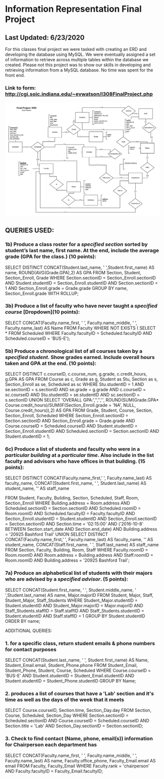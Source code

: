 # Information Representation Final Project
## Last Updated: 6/23/2020
For this classes final project we were tasked with creating an ERD and developing the database using MySQL. We were eventually assigned a set of information to retrieve across multiple tables within the database we created. Please not this project was to show our skills in developing and retrieving information from a MySQL database. No time was spent for the front end.
### Link to form:  http://cgi.soic.indiana.edu/~evwatson/I308FinalProject.php 
![](IS_Final_Project_ERD.jpeg) 
## QUERIES USED:

### 1b) Produce a class roster for a *specified section* sorted by student’s last name, first name. At the end, include the average grade (GPA for the class.) (10 points): 

SELECT DISTINCT CONCAT(Student.last_name, '  ',Student.first_name) AS name, ROUND(AVG(Grade.GPA),2) AS GPA
FROM Section, Student, Section_Enroll, Grade
WHERE Section.sectionID = Section_Enroll.sectionID AND Student.studentID = Section_Enroll.studentID AND Section.sectionID = 1 AND Section_Enroll.grade = Grade.grade
GROUP BY name, Section_Enroll.grade WITH ROLLUP; 


### 3b) Produce a list of faculty who have never taught a *specified course* [Dropdown](10 points):

SELECT CONCAT(Faculty.name_first, ' ', Faculty.name_middle, ' ', Faculty.name_last) AS Name
FROM Faculty
WHERE NOT EXISTS (
SELECT *
FROM Scheduled
WHERE Faculty.facultyID = Scheduled.facultyID AND
	Scheduled.courseID = 'BUS-E');

### 5b) Produce a chronological list of all courses taken by a *specified student*. Show grades earned. Include overall hours taken and GPA at the end. (10 points): 


SELECT DISTINCT c.courseID, c.course_num, g.grade, c.credit_hours, g.GPA AS GPA
FROM Course as c, Grade as g, Student as Stu, Section as s, Section_Enroll as se, Scheduled as sc
WHERE Stu.studentID = 1 AND se.sectionID = s.sectionID AND se.grade = g.grade AND c.courseID = sc.courseID AND Stu.studentID = se.studentID AND sc.sectionID = s.sectionID
UNION
SELECT 'OVERALL GPA:','','','', ROUND(SUM(Grade.GPA* Course.credit_hours)/SUM(IF(Section_Enroll.grade = 'NA', NULL, Course.credit_hours)),2) AS GPA
FROM Grade, Student, Course, Section, Section_Enroll, Scheduled
WHERE Section_Enroll.sectionID = Section.sectionID AND Section_Enroll.grade = Grade.grade AND Course.courseID = Scheduled.courseID AND Student.studentID = Section_Enroll.studentID AND Scheduled.sectionID = Section.sectionID AND Student.studentID = 1;



### 6c) Produce a list of students and faculty who were in a *particular building* at a *particular time*. Also include in the list faculty and advisors who have offices in that building. (15 points):

SELECT DISTINCT CONCAT(Faculty.name_first,' ', Faculty.name_last) AS faculty_name, 
	CONCAT(Student.first_name, ' ', Student.last_name) AS student_name, 
	'' AS staff_name

FROM Student, Faculty, Building, Section, Scheduled, Staff, Room, Section_Enroll
WHERE Building.address = Room.address AND Scheduled.sectionID = Section.sectionID 
	AND Scheduled.roomID = Room.roomID AND Scheduled.facultyID = Faculty.facultyID AND
	Section_Enroll.studentID = Student.studentID AND Section_Enroll.sectionID = Section.sectionID AND
Section.time = '02:15:00' AND 
	('2016-10-8' BETWEEN Section.start_date AND Section.end_date) AND Building.address = '20925 Bashford Trail'
UNION
SELECT  DISTINCT CONCAT(Faculty.name_first,' ', Faculty.name_last) AS faculty_name, 
'' AS student_name,
CONCAT(Staff.first_name, ' ', Staff.last_name) AS staff_name
FROM Section, Faculty, Building, Room, Staff
WHERE Faculty.roomID = Room.roomID AND Room.address = Building.address AND Staff.roomID = Room.roomID AND Building.address = '20925 Bashford Trail';

### 7a) Produce an alphabetical list of students with their majors who are advised by a *specified advisor*. (5 points): 

SELECT CONCAT(Student.first_name, ' ', Student.middle_name, ' ',Student.last_name) AS name, Major.majorID
FROM Student, Major, Staff, Student_Major, Staff_Students
WHERE Student_Major.studentID = Student.studentID AND Student_Major.majorID = Major.majorID AND Staff_Students.staffID = Staff.staffID AND Staff_Students.studentID = Student.studentID AND Staff.staffID = 1
GROUP BY Student.studentID
ORDER BY name;

ADDITIONAL QUERIES:

### 1. for a specific class, return student emails & phone numbers for contact purposes


SELECT CONCAT(Student.last_name, '  ', Student.first_name) AS Name, Student_Email.email, Student_Phone.phone
FROM Student_Email, Student_Phone, Student, Course, Scheduled
WHERE Course.courseID = 'BUS-E' AND Student.studentID = Student_Email.studentID AND Student.studentID = Student_Phone.studentID
GROUP BY Name;


### 2. produces a list of courses that have a 'Lab' section and it's time as well as the days of the week that it meets

SELECT Course.courseID,  Section.time, Section_Day.day
FROM Section, Course, Scheduled, Section_Day
WHERE Section.sectionID = Scheduled.sectionID AND Course.courseID = Scheduled.courseID AND Section.title = 'Lab' AND Section_Day.sectionID = Section.sectionID;

### 3. Check to find contact (Name, phone, email(s)) information for Chairperson each department has

SELECT CONCAT(Faculty.name_first, ' ', Faculty.name_middle, ' ', Faculty.name_last) AS name, Faculty.office_phone, Faculty_Email.email AS email
FROM Faculty, Faculty_Email
WHERE Faculty.rank = 'chairperson' AND Faculty.facultyID = Faculty_Email.facultyID;


